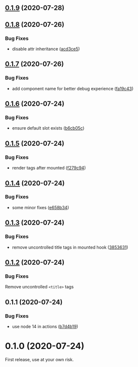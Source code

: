 ## [0.1.9](https://github.com/egoist/vue-head/compare/v0.1.8...v0.1.9) (2020-07-28)



## [0.1.8](https://github.com/egoist/vue-head/compare/v0.1.7...v0.1.8) (2020-07-26)


### Bug Fixes

* disable attr inheritance ([acd3ce5](https://github.com/egoist/vue-head/commit/acd3ce5f08912462fc0332f7fdec6a65c4e50ff1))



## [0.1.7](https://github.com/egoist/vue-head/compare/v0.1.6...v0.1.7) (2020-07-26)


### Bug Fixes

* add component name for better debug experience ([fa19c43](https://github.com/egoist/vue-head/commit/fa19c43dc9b4d149b83bece7e86bff549caedb11))



## [0.1.6](https://github.com/egoist/vue-head/compare/v0.1.5...v0.1.6) (2020-07-24)


### Bug Fixes

* ensure default slot exists ([b6cb05c](https://github.com/egoist/vue-head/commit/b6cb05cd2104837767e0f50d81af0b9e69bdf104))



## [0.1.5](https://github.com/egoist/vue-head/compare/v0.1.4...v0.1.5) (2020-07-24)


### Bug Fixes

* render tags after mounted ([f279c94](https://github.com/egoist/vue-head/commit/f279c94907532deacbf6f6cdd7d37924534edaf5))



## [0.1.4](https://github.com/egoist/vue-head/compare/v0.1.3...v0.1.4) (2020-07-24)


### Bug Fixes

* some minor fixes ([e658b34](https://github.com/egoist/vue-head/commit/e658b344bf420940cca9d37952cf0363052e790d))



## [0.1.3](https://github.com/egoist/vue-head/compare/v0.1.2...v0.1.3) (2020-07-24)


### Bug Fixes

* remove uncontrolled title tags in mounted hook ([3853631](https://github.com/egoist/vue-head/commit/3853631eccd027842b5817a07324dc9e53e1f4b4))



## [0.1.2](https://github.com/egoist/vue-head/compare/v0.1.1...v0.1.2) (2020-07-24)

### Bug Fixes

Remove uncontrolled `<title>` tags

## 0.1.1 (2020-07-24)


### Bug Fixes

* use node 14 in actions ([b7d4b19](https://github.com/egoist/vue-head/commit/b7d4b197099e40b470f82a60be04810231d461c4))



# 0.1.0 (2020-07-24)


First release, use at your own risk.

